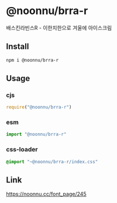 # @noonnu/brra-r
배스킨라빈스R - 이한치한으로 겨울에 아이스크림

## Install
```sh
npm i @noonnu/brra-r
```
## Usage
### cjs
```js
require("@noonnu/brra-r")
```
### esm
```js
import "@noonnu/brra-r"
```
### css-loader
```css
@import "~@noonnu/brra-r/index.css"
```

## Link
https://noonnu.cc/font_page/245